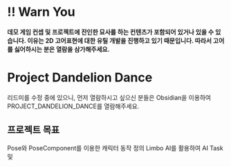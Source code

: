 # !! Warn You

**데모 게임 컨셉 및 프로젝트에 잔인한 묘사를 하는 컨텐츠가 포함되어 있거나 있을 수 있습니다.
이유는 2D 고어표현에 대한 유틸 개발을 진행하고 있기 때문입니다.
따라서 고어를 싫어하시는 분은 열람을 삼가해주세요.**

# Project Dandelion Dance
리드미를 수정 중에 있으니, 먼저 열람하시고 싶으신 분들은 Obsidian을 이용하여 PROJECT_DANDELION_DANCE를 열람해주세요.

## 프로젝트 목표
Pose와 PoseComponent를 이용한 캐릭터 동작 정의
Limbo AI를 활용하여 AI Task및 
